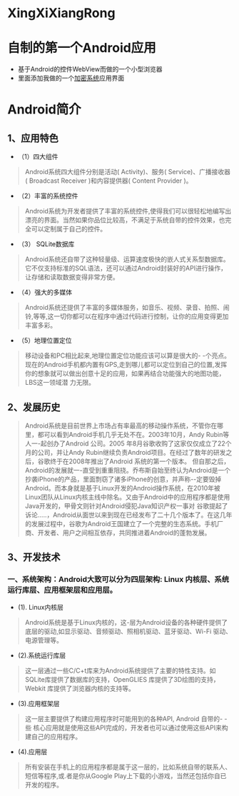 # XingXiXiangRong
# 自制的第一个Android应用
* 基于Android的控件WebView而做的一个小型浏览器
* 里面添加我做的一个[加密系统](https://github.com/ZhangHeng0805/PassWordSystem)应用界面
# Android简介
 ## 1、应用特色
+ （1）四大组件
> Android系统四大组件分别是活动( Activity)、服务( Service)、广播接收器( Broadcast Receiver )和内容提供器( Content Provider )。
+ （2）丰富的系统控件
> Android系统为开发者提供了丰富的系统控件,使得我们可以很轻松地编写出漂亮的界面。当然如果你品位比较高，不满足于系统自带的控件效果，也完全可以定制属于自己的控件。
+ （3） SQLite数据库
> Android系统还自带了这种轻量级、运算速度极快的嵌人式关系型数据库。它不仅支持标准的SQL语法，还可以通过Android封装好的API进行操作，让存储和读取数据变得非常方便。
+ （4）强大的多媒体
> Android系统还提供了丰富的多媒体服务，如音乐、视频、录音、拍照、闹铃,等等,这一切你都可以在程序中通过代码进行控制，让你的应用变得更加丰富多彩。
+ （5）地理位置定位
> 移动设备和PC相比起来,地理位置定位功能应该可以算是很大的- -个亮点。现在的Android手机都内置有GPS,走到哪儿都可以定位到自己的位置,发挥你的想象就可以做出创意十足的应用，如果再结合功能强大的地图功能，LBS这一领域潜 力无限。
## 2、发展历史
> Android系统是目前世界上市场占有率最高的移动操作系统，不管你在哪里，都可以看到Android手机几乎无处不在。2003年10月，Andy Rubin等人一-起创办了Android 公司。2005 年8月谷歌收购了这家仅仅成立了22个月的公司，并让Andy Rubin继续负责Android项目。在经过了数年的研发之后，谷歌终于在2008年推出了Android 系统的第一个版本。 但自那之后，Android的发展就一-直受到重重阻挠。乔布斯自始至终认为Android是一个抄袭iPhone的产品，里面剽窃了诸多iPhone的创意，并声称--定要毁掉Android。而本身就是基于Linux开发的Android操作系统，在2010年被Linux团队从Linux内核主线中除名。又由于Android中的应用程序都是使用Java开发的，甲骨文则针对Android侵犯Java知识产权一事对 谷歌提起了诉论.....，Android从面世以来到现在已经发布了二十几个版本了。在这几年的发展过程中，谷歌为Android王国建立了一个完整的生态系统。手机厂商、开发者、用户之间相互依存，共同推进着Android的蓬勃发展。
## 3、开发技术
### 一、系统架构：Android大致可以分为四层架构: Linux 内核层、系统运行库层、应用框架层和应用层。
+ (1). Linux内核层
> Android系统是基于Linux内核的，这-层为Android设备的各种硬件提供了底层的驱动,如显示驱动、音频驱动、照相机驱动、蓝牙驱动、Wi-Fi 驱动、电源管理等。
+ (2).系统运行库层
> 这一层通过一些C/C+t库来为Android系统提供了主要的特性支持。如SQLite库提供了数据库的支持，OpenGLIES 库提供了3D绘图的支持，Webkit 库提供了浏览器内核的支持等。
+ (3).应用框架层
> 这一层主要提供了构建应用程序时可能用到的各种API, Android 自带的- -些 核心应用就是使用这些API完成的，开发者也可以通过使用这些API来构建自己的应用程序。
+ (4).应用层
> 所有安装在手机上的应用程序都是属于这一层的，比如系统自带的联系人、短信等程序,或.者是你从Google Play上下载的小游戏，当然还包括你自已开发的程序。

